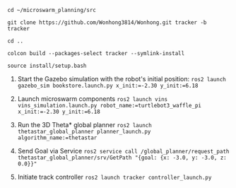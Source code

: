```cd ~/microswarm_planning/src```

```git clone https://github.com/Wonhong3814/Wonhong.git tracker -b tracker```

```cd ..```

```colcon build --packages-select tracker --symlink-install```

```source install/setup.bash```


1. Start the Gazebo simulation with the robot's initial position:
```ros2 launch gazebo_sim bookstore.launch.py x_init:=-2.30 y_init:=6.18```

   
2. Launch microswarm components
```ros2 launch vins vins_simulation.launch.py robot_name:=turtlebot3_waffle_pi x_init:=-2.30 y_init:=6.18```

3. Run the 3D Theta* global planner
```ros2 launch thetastar_global_planner planner_launch.py algorithm_name:=thetastar```
 
4. Send Goal via Service
```ros2 service call /global_planner/request_path thetastar_global_planner/srv/GetPath "{goal: {x: -3.0, y: -3.0, z: 0.0}}"```

5. Initiate track controller
```ros2 launch tracker controller_launch.py``` 
